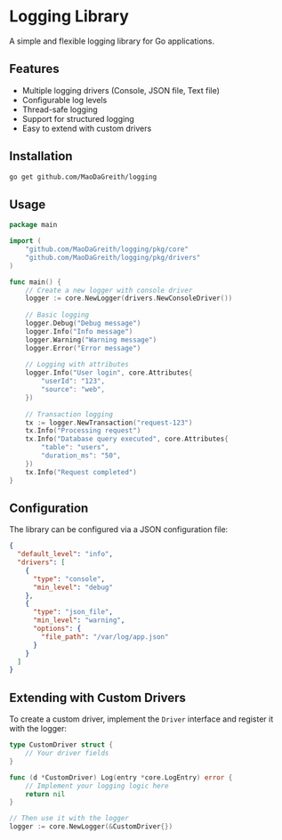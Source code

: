 # Logging Library

A simple and flexible logging library for Go applications.

## Features

- Multiple logging drivers (Console, JSON file, Text file)
- Configurable log levels
- Thread-safe logging
- Support for structured logging
- Easy to extend with custom drivers

## Installation

```bash
go get github.com/MaoDaGreith/logging
```

## Usage

```go
package main

import (
    "github.com/MaoDaGreith/logging/pkg/core"
    "github.com/MaoDaGreith/logging/pkg/drivers"
)

func main() {
    // Create a new logger with console driver
    logger := core.NewLogger(drivers.NewConsoleDriver())
    
    // Basic logging
    logger.Debug("Debug message")
    logger.Info("Info message")
    logger.Warning("Warning message")
    logger.Error("Error message")
    
    // Logging with attributes
    logger.Info("User login", core.Attributes{
        "userId": "123",
        "source": "web",
    })
    
    // Transaction logging
    tx := logger.NewTransaction("request-123")
    tx.Info("Processing request")
    tx.Info("Database query executed", core.Attributes{
        "table": "users",
        "duration_ms": "50",
    })
    tx.Info("Request completed")
}
```

## Configuration

The library can be configured via a JSON configuration file:

```json
{
  "default_level": "info",
  "drivers": [
    {
      "type": "console",
      "min_level": "debug"
    },
    {
      "type": "json_file",
      "min_level": "warning",
      "options": {
        "file_path": "/var/log/app.json"
      }
    }
  ]
}
```

## Extending with Custom Drivers

To create a custom driver, implement the `Driver` interface and register it with the logger:

```go
type CustomDriver struct {
    // Your driver fields
}

func (d *CustomDriver) Log(entry *core.LogEntry) error {
    // Implement your logging logic here
    return nil
}

// Then use it with the logger
logger := core.NewLogger(&CustomDriver{})
```

